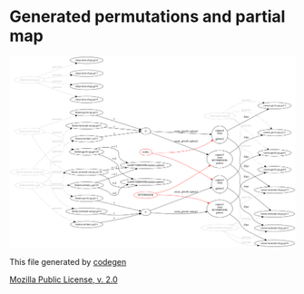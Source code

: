 # Generated permutations and partial map

![partial map][rel-map-svg]

[rel-map-svg]: permutations.svg?sanitize=true

This file generated by [codegen](https://github.com/galencm/ma)

[Mozilla Public License, v. 2.0](http://mozilla.org/MPL/2.0/)
